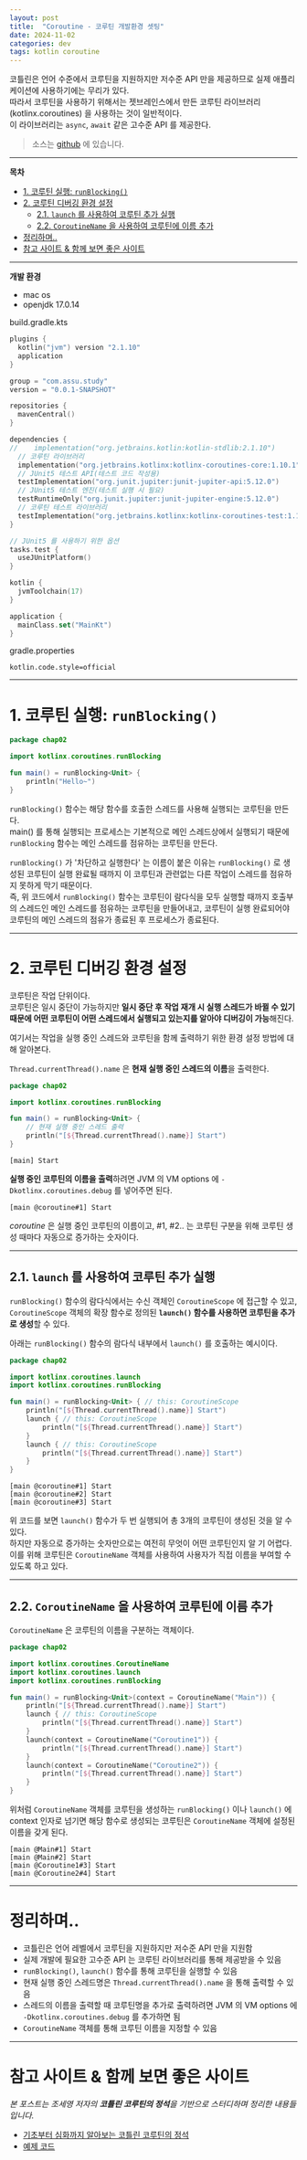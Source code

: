 ```yaml
---
layout: post
title:  "Coroutine - 코루틴 개발환경 셋팅"
date: 2024-11-02
categories: dev
tags: kotlin coroutine
---
```


코틀린은 언어 수준에서 코루틴을 지원하지만 저수준 API 만을 제공하므로 실제 애플리케이션에 사용하기에는 무리가 있다.  
따라서 코루틴을 사용하기 위해서는 젯브레인스에서 만든 코루틴 라이브러리(kotlinx.coroutines) 을 사용하는 것이 일반적이다.  
이 라이브러리는 `async`, `await` 같은 고수준 API 를 제공한다.

> 소스는 [github](https://github.com/assu10/coroutine/tree/feature/chap02) 에 있습니다.

---

**목차**

<!-- TOC -->
* [1. 코루틴 실행: `runBlocking()`](#1-코루틴-실행-runblocking)
* [2. 코루틴 디버깅 환경 설정](#2-코루틴-디버깅-환경-설정)
  * [2.1. `launch` 를 사용하여 코루틴 추가 실행](#21-launch-를-사용하여-코루틴-추가-실행)
  * [2.2. `CoroutineName` 을 사용하여 코루틴에 이름 추가](#22-coroutinename-을-사용하여-코루틴에-이름-추가)
* [정리하며..](#정리하며)
* [참고 사이트 & 함께 보면 좋은 사이트](#참고-사이트--함께-보면-좋은-사이트)
<!-- TOC -->

---

**개발 환경**

- mac os
- openjdk 17.0.14

build.gradle.kts

```kotlin
plugins {
  kotlin("jvm") version "2.1.10"
  application
}

group = "com.assu.study"
version = "0.0.1-SNAPSHOT"

repositories {
  mavenCentral()
}

dependencies {
//    implementation("org.jetbrains.kotlin:kotlin-stdlib:2.1.10")
  // 코루틴 라이브러리
  implementation("org.jetbrains.kotlinx:kotlinx-coroutines-core:1.10.1")
  // JUnit5 테스트 API(테스트 코드 작성용)
  testImplementation("org.junit.jupiter:junit-jupiter-api:5.12.0")
  // JUnit5 테스트 엔진(테스트 실행 시 필요)
  testRuntimeOnly("org.junit.jupiter:junit-jupiter-engine:5.12.0")
  // 코루틴 테스트 라이브러리
  testImplementation("org.jetbrains.kotlinx:kotlinx-coroutines-test:1.10.1")
}

// JUnit5 를 사용하기 위한 옵션
tasks.test {
  useJUnitPlatform()
}

kotlin {
  jvmToolchain(17)
}

application {
  mainClass.set("MainKt")
}
```

gradle.properties

```properties
kotlin.code.style=official
```

---

# 1. 코루틴 실행: `runBlocking()`

```kotlin
package chap02

import kotlinx.coroutines.runBlocking

fun main() = runBlocking<Unit> {
    println("Hello~")
}
```

`runBlocking()` 함수는 해당 함수를 호출한 스레드를 사용해 실행되는 코루틴을 만든다.  
main() 를 통해 실행되는 프로세스는 기본적으로 메인 스레드상에서 실행되기 때문에 `runBlocking` 함수는 메인 스레드를 점유하는 코루틴을 만든다.

`runBlocking()` 가 '차단하고 실행한다' 는 이름이 붙은 이유는 `runBlocking()` 로 생성된 코루틴이 실행 완료될 때까지 이 코루틴과 관련없는 다른 작업이 
스레드를 점유하지 못하게 막기 때문이다.  
즉, 위 코드에서 `runBlocking()` 함수는 코루틴이 람다식을 모두 실행할 때까지 호출부의 스레드인 메인 스레드를 점유하는 코루틴을 만들어내고, 코루틴이 실행 
완료되어야 코루틴의 메인 스레드의 점유가 종료된 후 프로세스가 종료된다.

---

# 2. 코루틴 디버깅 환경 설정

코루틴은 작업 단위이다.  
코루틴은 일시 중단이 가능하지만 **일시 중단 후 작업 재개 시 실행 스레드가 바뀔 수 있기 때문에 어떤 코루틴이 어떤 스레드에서 실행되고 있는지를 알아야 디버깅이 가능**해진다.

여기서는 작업을 실행 중인 스레드와 코루틴을 함께 출력하기 위한 환경 설정 방법에 대해 알아본다.

`Thread.currentThread().name` 은 **현재 실행 중인 스레드의 이름**을 출력한다.

```kotlin
package chap02

import kotlinx.coroutines.runBlocking

fun main() = runBlocking<Unit> {
    // 현재 실행 중인 스레드 출력
    println("[${Thread.currentThread().name}] Start")
}
```

```shell
[main] Start
```

**실행 중인 코루틴의 이름을 출력**하려면 JVM 의 VM options 에 `-Dkotlinx.coroutines.debug` 를 넣어주면 된다.

```shell
[main @coroutine#1] Start
```

_coroutine_ 은 실행 중인 코루틴의 이름이고, #1, #2.. 는 코루틴 구분을 위해 코루틴 생성 때마다 자동으로 증가하는 숫자이다.

---

## 2.1. `launch` 를 사용하여 코루틴 추가 실행

`runBlocking()` 함수의 람다식에서는 수신 객체인 `CoroutineScope` 에 접근할 수 있고, `CoroutineScope` 객체의 확장 함수로 정의된 **`launch()` 함수를 
사용하면 코루틴을 추가로 생성**할 수 있다.

아래는 `runBlocking()` 함수의 람다식 내부에서 `launch()` 를 호출하는 예시이다.

```kotlin
package chap02

import kotlinx.coroutines.launch
import kotlinx.coroutines.runBlocking

fun main() = runBlocking<Unit> { // this: CoroutineScope
    println("[${Thread.currentThread().name}] Start")
    launch { // this: CoroutineScope
        println("[${Thread.currentThread().name}] Start")
    }
    launch { // this: CoroutineScope
        println("[${Thread.currentThread().name}] Start")
    }
}
```

```shell
[main @coroutine#1] Start
[main @coroutine#2] Start
[main @coroutine#3] Start
```

위 코드를 보면 `launch()` 함수가 두 번 실행되어 총 3개의 코루틴이 생성된 것을 알 수 있다.  
하지만 자동으로 증가하는 숫자만으로는 여전히 무엇이 어떤 코루틴인지 알 기 어렵다.  
이를 위해 코루틴은 `CoroutineName` 객체를 사용하여 사용자가 직접 이름을 부여할 수 있도록 하고 있다.

---

## 2.2. `CoroutineName` 을 사용하여 코루틴에 이름 추가

`CoroutineName` 은 코루틴의 이름을 구분하는 객체이다.

```kotlin
package chap02

import kotlinx.coroutines.CoroutineName
import kotlinx.coroutines.launch
import kotlinx.coroutines.runBlocking

fun main() = runBlocking<Unit>(context = CoroutineName("Main")) {
    println("[${Thread.currentThread().name}] Start")
    launch { // this: CoroutineScope
        println("[${Thread.currentThread().name}] Start")
    }
    launch(context = CoroutineName("Coroutine1")) {
        println("[${Thread.currentThread().name}] Start")
    }
    launch(context = CoroutineName("Coroutine2")) {
        println("[${Thread.currentThread().name}] Start")
    }
}
```

위처럼 `CoroutineName` 객체를 코루틴을 생성하는 `runBlocking()` 이나 `launch()` 에 context 인자로 넘기면 해당 함수로 생성되는 코루틴은 `CoroutineName` 객체에 
설정된 이름을 갖게 된다.

```shell
[main @Main#1] Start
[main @Main#2] Start
[main @Coroutine1#3] Start
[main @Coroutine2#4] Start
```

---

# 정리하며..

- 코틀린은 언어 레벨에서 코루틴을 지원하지만 저수준 API 만을 지원함
- 실제 개발에 필요한 고수준 API 는 코루틴 라이브러리를 통해 제공받을 수 있음
- `runBlocking()`, `launch()` 함수를 통해 코루틴을 실행할 수 있음
- 현재 실행 중인 스레드명은 `Thread.currentThread().name` 을 통해 출력할 수 있음
- 스레드의 이름을 출력할 때 코루틴명을 추가로 출력하려면 JVM 의 VM options 에 `-Dkotlinx.coroutines.debug` 를 추가하면 됨
- `CoroutineName` 객체를 통해 코루틴 이름을 지정할 수 있음

---

# 참고 사이트 & 함께 보면 좋은 사이트

*본 포스트는 조세영 저자의 **코틀린 코루틴의 정석**을 기반으로 스터디하며 정리한 내용들입니다.*

* [기초부터 심화까지 알아보는 코틀린 코루틴의 정석](https://www.yes24.com/Product/Goods/125014350)
* [예제 코드](https://github.com/seyoungcho2/coroutinesbook)
